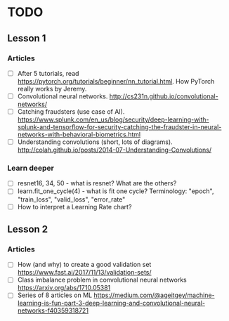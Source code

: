 # TODO

## Lesson 1

### Articles

- [ ] After 5 tutorials, read https://pytorch.org/tutorials/beginner/nn_tutorial.html. How PyTorch really works by Jeremy.
- [ ] Convolutional neural networks. http://cs231n.github.io/convolutional-networks/
- [ ] Catching fraudsters (use case of AI). https://www.splunk.com/en_us/blog/security/deep-learning-with-splunk-and-tensorflow-for-security-catching-the-fraudster-in-neural-networks-with-behavioral-biometrics.html
- [ ] Understanding convolutions (short, lots of diagrams). http://colah.github.io/posts/2014-07-Understanding-Convolutions/

### Learn deeper

- [ ] resnet16, 34, 50 - what is resnet? What are the others?
- [ ] learn.fit_one_cycle(4) - what is fit one cycle? Terminology: "epoch", "train_loss", "valid_loss", "error_rate"
- [ ] How to interpret a Learning Rate chart?

## Lesson 2

### Articles

- [ ] How (and why) to create a good validation set https://www.fast.ai/2017/11/13/validation-sets/
- [ ] Class imbalance problem in convolutional neural networks https://arxiv.org/abs/1710.05381
- [ ] Series of 8 articles on ML https://medium.com/@ageitgey/machine-learning-is-fun-part-3-deep-learning-and-convolutional-neural-networks-f40359318721
